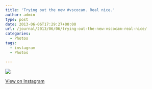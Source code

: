 ```yaml
---
title: 'Trying out the new #vscocam. Real nice.'
author: admin
type: post
date: 2013-06-06T17:29:27+00:00
url: /journal/2013/06/06/trying-out-the-new-vscocam-real-nice/
categories:
  - Photos
tags:
  - instagram
  - Photos

---
```

<img src="http://lobban.org/wordpress//HLIC/5f6a52972582ba279ffed484eb464c89.jpg" class="instagram-image" />

<p class="view-instagram">
  <a href="http://instagram.com/p/aOYNleKlqp/">View on Instagram</a>
</p>